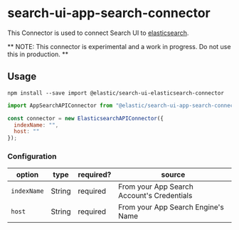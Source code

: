 # search-ui-app-search-connector

This Connector is used to connect Search UI to [elasticsearch](https://github.com/elastic/elasticsearch).

** NOTE: This connector is experimental and a work in progress. Do not use this in production. **

## Usage

```shell
npm install --save import @elastic/search-ui-elasticsearch-connector
```

```js
import AppSearchAPIConnector from "@elastic/search-ui-app-search-connector";

const connector = new ElasticsearchAPIConnector({
  indexName: "",
  host: ""
});
```

### Configuration

| option      | type   | required? | source                                     |
| ----------- | ------ | --------- | ------------------------------------------ |
| `indexName` | String | required  | From your App Search Account's Credentials |
| `host`      | String | required  | From your App Search Engine's Name         |
